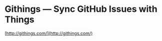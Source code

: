 <!--
id: 4147100870
link: http://tumblr.atmos.org/post/4147100870/githings-sync-github-issues-with-things
slug: githings-sync-github-issues-with-things
date: Sun Mar 27 2011 16:48:48 GMT-0700 (PDT)
publish: 2011-03-027
tags: 
title: Githings — Sync GitHub Issues with Things
-->


Githings — Sync GitHub Issues with Things
=========================================

[http://githings.com/](http://githings.com/)

